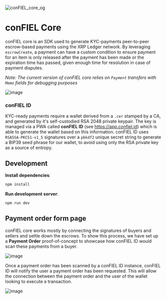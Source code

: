 ![conFIEL_core_og](https://github.com/conFIEL/confiel-core/assets/1128312/4625a486-f437-4f69-94a2-9f5f8a2f505d)

# conFIEL Core

conFIEL core is an SDK used to generate KYC-payments peer-to-peer escrow-based payments using the XRP Ledger network. By leveraging `escrowCreate`, a payment can have a custom condition to ensure payment for an item is only released after the payment has been made or the expiration time has passed, given enough time for resolution in case of payment disputes.

*Note: The current version of conFIEL core relies on `Payment` transfers with `Memo` fields for debugging purposes*

![image](https://github.com/conFIEL/confiel-core/assets/1128312/7d3fa101-9274-4401-a3a3-d92d89c8be42)

### conFIEL ID
KYC-ready payments require a wallet derived from a `.cer` stamped by a CA, and generated by it's self-custodied RSA 2048 private keypair. The key is managed via a PWA called **conFIEL ID** (see https://app.confiel.id) which is able to generate the wallet based on this information. conFIEL ID uses `RSASSA-PKCS1-v1_5` signatures over a `pbkdf2` unique secret string to generate a BIP39 seed phrase for our wallet, to avoid using only the RSA private key as a source of entropy.

## Development

**Install dependencies**:

```bash
npm install
```

**Run development server**:

```bash
npm run dev
```

## Payment order form page

conFIEL core works mostly by connecting the signatures of buyers and sellers and settle down the escrows. To show this process, we have set up a **Payment Order** proof-of-concept to showcase how conFIEL ID would scan these payments from a buyer.

![image](https://github.com/conFIEL/confiel-core/assets/1128312/86d56c29-5cf7-4ccc-b88b-a86f55a9c414)

Once a payment order has been scanned by a conFIEL ID instance, conFIEL ID will notify the user a payment order has been requested. This will allow the connection between the payment order and the user of the wallet looking to execute a transaction.

![image](https://github.com/conFIEL/confiel-core/assets/1128312/fd33abc9-35a2-4926-a3c3-0f4035275ca0)


